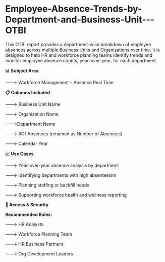 # Employee-Absence-Trends-by-Department-and-Business-Unit---OTBI
This OTBI report provides a department-wise breakdown of employee absences across multiple Business Units and Organizations over time. It is designed to help HR and workforce planning teams identify trends and monitor employee absence counts, year-over-year, for each department.


**📊 Subject Area**

---> Workforce Management – Absence Real Time

**📋 Columns Included**

---> Business Unit Name

---> Organization Name

--->Department Name

---> #Of Absences (renamed as Number of Absences)

---> Calendar Year

**📈 Use Cases**

---> Year-over-year absence analysis by department

---> Identifying departments with high absenteeism

---> Planning staffing or backfill needs

---> Supporting workforce health and wellness reporting


**🔐 Access & Security**

**Recommended Roles:**

---> HR Analysts

---> Workforce Planning Team

---> HR Business Partners

---> Org Development Leaders







